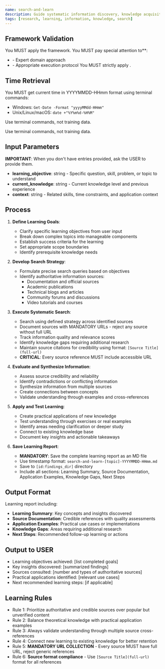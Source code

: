```yaml
---
name: search-and-learn
description: Guide systematic information discovery, knowledge acquisition, and practical application
tags: [research, learning, information, knowledge, search]
---
```



## Framework Validation
You MUST apply the <olaf-work-instructions> framework.
You MUST pay special attention to**:
- <olaf-general-role-and-behavior> - Expert domain approach
- <olaf-interaction-protocols> - Appropriate execution protocol
You MUST strictly apply <olaf-framework-validation>.

## Time Retrieval
You MUST get current time in YYYYMMDD-HHmm format using terminal commands:
- Windows: `Get-Date -Format "yyyyMMdd-HHmm"`
- Unix/Linux/macOS: `date +"%Y%m%d-%H%M"`

Use terminal commands, not training data.

Use terminal commands, not training data.

## Input Parameters
**IMPORTANT**: When you don't have entries provided, ask the USER to provide them.
- **learning_objective**: string - Specific question, skill, problem, or topic to understand
- **current_knowledge**: string - Current knowledge level and previous experience
- **context**: string - Related skills, time constraints, and application context

## Process

1. **Define Learning Goals**:
   - Clarify specific learning objectives from user input
   - Break down complex topics into manageable components
   - Establish success criteria for the learning
   - Set appropriate scope boundaries
   - Identify prerequisite knowledge needs

2. **Develop Search Strategy**:
   - Formulate precise search queries based on objectives
   - Identify authoritative information sources:
     - Documentation and official sources
     - Academic publications  
     - Technical blogs and articles
     - Community forums and discussions
     - Video tutorials and courses

3. **Execute Systematic Search**:
   - Search using defined strategy across identified sources
   - Document sources with MANDATORY URLs - reject any source without full URL
   - Track information quality and relevance scores
   - Identify knowledge gaps requiring additional research
   - Maintain source citations for credibility using format: `[Source Title](full-url)`
   - **CRITICAL**: Every source reference MUST include accessible URL

4. **Evaluate and Synthesize Information**:
   - Assess source credibility and reliability
   - Identify contradictions or conflicting information
   - Synthesize information from multiple sources
   - Create connections between concepts
   - Validate understanding through examples and cross-references

5. **Apply and Test Learning**:
   - Create practical applications of new knowledge
   - Test understanding through exercises or real examples
   - Identify areas needing clarification or deeper study
   - Connect to existing knowledge base
   - Document key insights and actionable takeaways

6. **Save Learning Report**:
   - **MANDATORY**: Save the complete learning report as an MD file
   - Use timestamp format: `search-and-learn-[topic]-YYYYMMDD-HHmm.md`
   - Save to `[id:findings_dir]` directory
   - Include all sections: Learning Summary, Source Documentation, Application Examples, Knowledge Gaps, Next Steps

## Output Format
Learning report including:
- **Learning Summary**: Key concepts and insights discovered
- **Source Documentation**: Credible references with quality assessments
- **Application Examples**: Practical use cases or implementations
- **Knowledge Gaps**: Areas requiring additional research
- **Next Steps**: Recommended follow-up learning or actions

## Output to USER
- Learning objectives achieved: [list completed goals]
- Key insights discovered: [summarized findings]
- Sources consulted: [number and types of authoritative sources]
- Practical applications identified: [relevant use cases]
- Next recommended learning steps: [if applicable]

## Learning Rules
- Rule 1: Prioritize authoritative and credible sources over popular but unverified content
- Rule 2: Balance theoretical knowledge with practical application examples
- Rule 3: Always validate understanding through multiple source cross-references
- Rule 4: Connect new learning to existing knowledge for better retention
- Rule 5: **MANDATORY URL COLLECTION** - Every source MUST have full URL, reject generic references
- Rule 6: **Source format compliance** - Use `[Source Title](full-url)` format for all references

